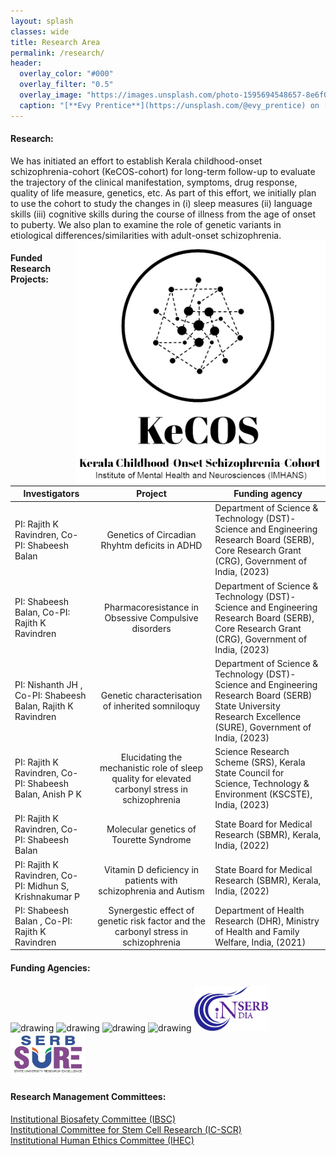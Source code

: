 ```yaml
---
layout: splash
classes: wide
title: Research Area
permalink: /research/
header:
  overlay_color: "#000"
  overlay_filter: "0.5"
  overlay_image: "https://images.unsplash.com/photo-1595694548657-8e6f0d681f8a?ixlib=rb-1.2.1&ixid=MnwxMjA3fDB8MHxwaG90by1wYWdlfHx8fGVufDB8fHx8&auto=format&fit=crop&w=1776&q=80"
  caption: "[**Evy Prentice**](https://unsplash.com/@evy_prentice) on [*Unsplash*](https://unsplash.com)"
---
```

#### **Research:** 
We has initiated an effort to establish Kerala childhood-onset schizophrenia-cohort (KeCOS-cohort) for long-term follow-up to evaluate the trajectory of the clinical manifestation, symptoms, drug response, quality of life measure, genetics, etc. As part of this effort, we initially plan to use the cohort to study the changes in (i) sleep measures (ii) language skills (iii) cognitive skills during the course of illness from the age of onset to puberty. We also plan to examine the role of genetic variants in etiological differences/similarities with adult-onset schizophrenia.
<img style="float: right;" src="/assets/software/KeCOS-logos.jpg" alt="drawing" width="400"> 

#### **Funded Research Projects:** 

| Investigators | Project | Funding agency |
|-----------------|:---------------:|---------------|
| PI: Rajith K Ravindren, Co-PI: Shabeesh Balan | Genetics of Circadian Rhyhtm deficits in ADHD | Department of Science & Technology (DST)-Science and Engineering Research Board (SERB), Core Research Grant (CRG), Government of India, (2023) |
| PI: Shabeesh Balan, Co-PI: Rajith K Ravindren | Pharmacoresistance in Obsessive Compulsive disorders | Department of Science & Technology (DST)-Science and Engineering Research Board (SERB), Core Research Grant (CRG), Government of India, (2023) |
| PI: Nishanth JH , Co-PI: Shabeesh Balan, Rajith K Ravindren | Genetic characterisation of inherited somniloquy  | Department of Science & Technology (DST)-Science and Engineering Research Board (SERB) State University Research Excellence (SURE), Government of India, (2023) |
| PI: Rajith K Ravindren, Co-PI: Shabeesh Balan, Anish P K | Elucidating the mechanistic role of sleep quality for elevated carbonyl stress in schizophrenia | Science Research Scheme (SRS), Kerala State Council for Science, Technology & Environment (KSCSTE), India, (2023) |
| PI: Rajith K Ravindren, Co-PI: Shabeesh Balan | Molecular genetics of Tourette Syndrome | State Board for Medical Research (SBMR), Kerala, India, (2022) |
| PI: Rajith K Ravindren, Co-PI: Midhun S, Krishnakumar P | Vitamin D deficiency in patients with schizophrenia and Autism | State Board for Medical Research (SBMR), Kerala, India, (2022) |
| PI: Shabeesh Balan , Co-PI: Rajith K Ravindren| Synergestic effect of genetic risk factor and the carbonyl stress in schizophrenia | Department of Health Research (DHR), Ministry of Health and Family Welfare, India, (2021) |

#### **Funding Agencies:**
<img src="https://encrypted-tbn0.gstatic.com/images?q=tbn:ANd9GcSO5pOSkt7jjlLU9JTWx6CTf4uDivunQpaFtoH-k7Vw0PncZRxPAUTbyuBBaBOyGOvqTcw&usqp=CAU" alt="drawing" width="100"/> <img src="https://kscste.kerala.gov.in/wp-content/uploads/2019/06/emblem.jpg" alt="drawing" width="100" /> <img src="https://encrypted-tbn0.gstatic.com/images?q=tbn:ANd9GcTWr-lFGQbOGJ598HZ_n3rgqAUu5A3AAKBAvA&usqp=CAU" alt="drawing" width="100" /> <img src="https://i.imgur.com/VRLwdLI.png" alt="drawing" width="100" /> <img src="/assets/software/serb.png" alt="drawing" width="120"/> <img src="/assets/software/sure.png" alt="drawing" width="120"/> 

#### **Research Management Committees:**
<a href="/commitee/"> Institutional Biosafety Committee (IBSC) </a> <br/>
<a href="/commitee/#institutional-committee-for-stem-cell-research-ic-scr"> Institutional Committee for Stem Cell Research (IC-SCR) </a> <br/>
<a href="/commitee/#institutional-human-ethics-committee-ihec"> Institutional Human Ethics Committee (IHEC) </a> <br/>
